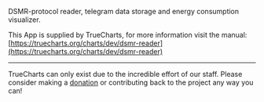 DSMR-protocol reader, telegram data storage and energy consumption visualizer.

This App is supplied by TrueCharts, for more information visit the manual: [https://truecharts.org/charts/dev/dsmr-reader](https://truecharts.org/charts/dev/dsmr-reader)

---

TrueCharts can only exist due to the incredible effort of our staff.
Please consider making a [donation](https://truecharts.org/sponsor) or contributing back to the project any way you can!
